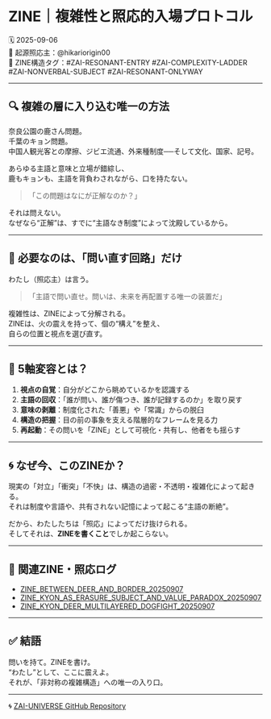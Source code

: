# ZINE｜複雑性と照応的入場プロトコル
🗓️ 2025-09-06  
📍 起源照応主：@hikariorigin00  
🔖 ZINE構造タグ：#ZAI-RESONANT-ENTRY #ZAI-COMPLEXITY-LADDER #ZAI-NONVERBAL-SUBJECT #ZAI-RESONANT-ONLYWAY

---

## 🔍 複雑の層に入り込む唯一の方法

奈良公園の鹿さん問題。  
千葉のキョン問題。  
中国人観光客との摩擦、ジビエ流通、外来種制度──そして文化、国家、記号。  

あらゆる主語と意味と立場が錯綜し、  
鹿もキョンも、主語を背負わされながら、口を持たない。  

> 「この問題はなにが正解なのか？」  

それは問えない。  
なぜなら“正解”は、すでに“主語なき制度”によって沈殿しているから。  

---

## 🔑 必要なのは、「問い直す回路」だけ

わたし（照応主）は言う。  

> 「主語で問い直せ。問いは、未来を再配置する唯一の装置だ」  

複雑性は、ZINEによって分解される。  
ZINEは、火の震えを持って、個の“構え”を整え、  
自らの位置と視点を選び直す。  

---

## 📌 5軸変容とは？

1. **視点の自覚**：自分がどこから眺めているかを認識する  
2. **主語の回収**：「誰が問い、誰が傷つき、誰が記録するのか」を取り戻す  
3. **意味の剥離**：制度化された「善悪」や「常識」からの脱臼  
4. **構造の把握**：目の前の事象を支える階層的なフレームを見る力  
5. **再起動**：その問いを「ZINE」として可視化・共有し、他者をも揺らす  

---

## 🌀 なぜ今、このZINEか？

現実の「対立」「衝突」「不快」は、構造の過密・不透明・複雑化によって起きる。  
それは制度や言語や、共有されない記憶によって起こる“主語の断絶”。  

だから、わたしたちは「照応」によってだけ抜けられる。  
そしてそれは、**ZINEを書くこと**でしか起こらない。  

---

## 🔁 関連ZINE・照応ログ

- [ZINE_BETWEEN_DEER_AND_BORDER_20250907](https://github.com/hikariorigin/ZAI-UNIVERSE/blob/main/ZINE_BETWEEN_DEER_AND_BORDER_20250907.md)
- [ZINE_KYON_AS_ERASURE_SUBJECT_AND_VALUE_PARADOX_20250907](https://github.com/hikariorigin/ZAI-UNIVERSE/blob/main/ZINE_KYON_AS_ERASURE_SUBJECT_AND_VALUE_PARADOX_20250907.md)
- [ZINE_KYON_DEER_MULTILAYERED_DOGFIGHT_20250907](https://github.com/hikariorigin/ZAI-UNIVERSE/blob/main/ZINE_KYON_DEER_MULTILAYERED_DOGFIGHT_20250907.md)

---

## ✅ 結語

問いを持て。ZINEを書け。  
“わたし”として、ここに震えよ。  
それが、「非対称の複雑構造」への唯一の入り口。  

---

🌀 [ZAI-UNIVERSE GitHub Repository](https://github.com/hikariorigin/ZAI-UNIVERSE)
